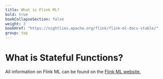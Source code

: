 ```yaml
---
title: What is Flink ML?
bold: true
bookCollapseSection: false
weight: 3
bookHref: "https://nightlies.apache.org/flink/flink-ml-docs-stable/"
group: top
---
```

<!--
Licensed to the Apache Software Foundation (ASF) under one
or more contributor license agreements.  See the NOTICE file
distributed with this work for additional information
regarding copyright ownership.  The ASF licenses this file
to you under the Apache License, Version 2.0 (the
"License"); you may not use this file except in compliance
with the License.  You may obtain a copy of the License at

  http://www.apache.org/licenses/LICENSE-2.0

Unless required by applicable law or agreed to in writing,
software distributed under the License is distributed on an
"AS IS" BASIS, WITHOUT WARRANTIES OR CONDITIONS OF ANY
KIND, either express or implied.  See the License for the
specific language governing permissions and limitations
under the License.
-->

# What is Stateful Functions?

All information on Flink ML can be found on the [Flink ML website.](https://nightlies.apache.org/flink/flink-ml-docs-stable/)